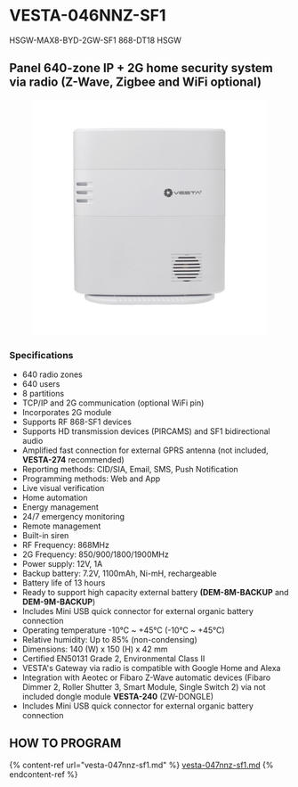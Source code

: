 # VESTA-046NNZ-SF1

HSGW-MAX8-BYD-2GW-SF1 868-DT18 HSGW

## Panel 640-zone IP + 2G home security system via radio  (Z-Wave, Zigbee and WiFi optional)

<figure><img src=".gitbook/assets/image (12).png" alt=""><figcaption></figcaption></figure>

### **Specifications**

* 640 radio zones
* 640 users
* 8 partitions
* TCP/IP and 2G communication (optional WiFi pin)
* Incorporates 2G module
* Supports RF 868-SF1 devices
* Supports HD transmission devices (PIRCAMS) and SF1 bidirectional audio
* Amplified fast connection for external GPRS antenna (not included, **VESTA-274** recommended)
* Reporting methods: CID/SIA, Email, SMS, Push Notification
* Programming methods: Web and App
* Live visual verification
* Home automation
* Energy management
* 24/7 emergency monitoring
* Remote management
* Built-in siren
* RF Frequency: 868MHz
* 2G Frequency: 850/900/1800/1900MHz
* Power supply: 12V, 1A
* Backup battery: 7.2V, 1100mAh, Ni-mH, rechargeable
* Battery life of 13 hours
* Ready to support high capacity external battery **(DEM-8M-BACKUP** and **DEM-9M-BACKUP**)
* Includes Mini USB quick connector for external organic battery connection
* Operating temperature -10°C \~ +45°C (-10°C \~ +45°C)
* Relative humidity: Up to 85% (non-condensing)
* Dimensions: 140 (W) x 150 (H) x 42 mm
* Certified EN50131 Grade 2, Environmental Class II
* VESTA's Gateway via radio is compatible with Google Home and Alexa
* Integration with Aeotec or Fibaro Z-Wave automatic devices (Fibaro Dimmer 2, Roller Shutter 3, Smart Module, Single Switch 2) via not included dongle module **VESTA-240** (ZW-DONGLE)
* Includes Mini USB quick connector for external organic battery connection

## HOW TO PROGRAM

{% content-ref url="vesta-047nnz-sf1.md" %}
[vesta-047nnz-sf1.md](vesta-047nnz-sf1.md)
{% endcontent-ref %}
